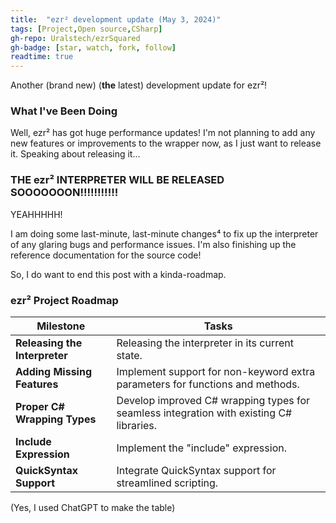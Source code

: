 ```yaml
---
title:  "ezr² development update (May 3, 2024)"
tags: [Project,Open source,CSharp]
gh-repo: Uralstech/ezrSquared
gh-badge: [star, watch, fork, follow]
readtime: true
---
```


Another (brand new) (**the** latest) development update for ezr²!

### What I've Been Doing

Well, ezr² has got huge performance updates! I'm not planning to add any new features or improvements to the wrapper now, as I just want to release it. Speaking about releasing it...

### THE ezr² INTERPRETER WILL BE RELEASED SOOOOOOON!!!!!!!!!!!

YEAHHHHH!

I am doing some last-minute, last-minute changes⁴ to fix up the interpreter of any glaring bugs and performance issues. I'm also finishing up the reference documentation for the source code!

So, I do want to end this post with a kinda-roadmap.

### ezr² Project Roadmap

| Milestone | Tasks |
|-----------|-------|
| **Releasing the Interpreter** | Releasing the interpreter in its current state. |
| **Adding Missing Features** | Implement support for non-keyword extra parameters for functions and methods. |
| **Proper C# Wrapping Types** | Develop improved C# wrapping types for seamless integration with existing C# libraries. |
| **Include Expression** | Implement the "include" expression. |
| **QuickSyntax Support** | Integrate QuickSyntax support for streamlined scripting. |

(Yes, I used ChatGPT to make the table)